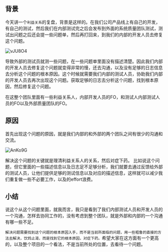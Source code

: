
## 背景
今天讲一个`利益关系`的复盘，背景是这样的。在我们公司产品线上有自己的开发，有自己的测试，然后我们在内部测试完之后会发布到外面的系统质量团队测试，测试出问题之后还会提一些问题单，然后再打回来，到我们的内部的开发人员去修复这个问题。

![vJU8O4](https://gitee.com/chasays/mdPic/raw/master/uPic/vJU8O4.png)

导致外部的测试员就测一些问题，在一些问题单里面没有描述清楚。因此我们内部的开发人员去修复这个问题就变得非常的慢，还去沟通，以及没有足够的日志信息去分析这个问题的根本原因。这个时候就需要我们内部的测试人员，协助我们内部的开发人员去再次出现这个问题。获取足够的日志去分析这个问题，找到根本原因，然后修复这个问题。

在这整个团队里面有一些利益关系人，内部开发人员的FO，和测试人内部测试人员的FO以及外部质量团队的FO。

## 原因
首先出现这个问题的原因，就是我们内部的和外部的两个团队之间有很少的沟通和交流。

![AnKo9G](https://gitee.com/chasays/mdPic/raw/master/uPic/AnKo9G.png)

解决这个问题的关键就是理清利益关系人的关系，然后对症下药。
比如说这个问题，但它里面的一些描述信息以及日志足不足够分析，我们就要去通过反馈给外部的测试人员，让他们提供足够的测试信息以及对应的描述信息，这样就可以减少我们重复做一些不必要工作，以及的effort浪费。


## 小结
说这个从这个问题里面，就我而言，我只是看到了我们内部测试人员和开发人员的一个沟通，怎样去协同工作的，没有考虑到整个团队，就是外部和内部的一个沟通有哪一些不足。


`解决问题需要找到这个问题的根本原因入手，而不是当前所面临的问题，用一些粗鲁的直接的方法去解决，饮鸩止渴，而是找到它的根本原因，对症下药。`希望大家在这方面有一个更高的，以及整个项目的一个看法，不是当前所处的位置，去看待一个问题。


